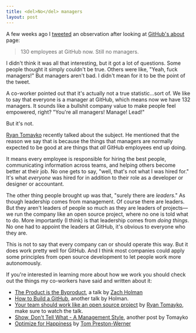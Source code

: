 ```yaml
---
title: <del>No</del> managers
layout: post
---
```


A few weeks ago I
[tweeted](https://twitter.com/bleikamp/status/261160546836045824) an observation
after looking at [GitHub's about](http://github.com/about/team) page:

> 130 employees at GitHub now. Still no managers.

I didn't think it was all that interesting, but it got a lot of questions. Some people thought it simply couldn't be true. Others were like, "Yeah, fuck managers!" But managers aren't bad. I didn't mean for it to be the point of the tweet.

A co-worker pointed out that it's actually not a true statistic…sort of. We like to say that everyone is a manager at GitHub, which means now we have 132 managers. It sounds like a bullshit company value to make people feel empowered, right? "You're all managers! Manage! Lead!"

But it's not.

[Ryan Tomayko](http://tomayko.com) recently talked about the subject. He mentioned that the reason we say that is because the things that managers are normally expected to be good at are things that *all* GitHub employees end up doing.

It means every employee is responsible for hiring the best people, communicating information across teams, and helping others become better at their job. No one gets to say, "well, that's not what I was hired for." It's what *everyone* was hired for in addition to their role as a developer or designer or accountant.

The other thing people brought up was that, "surely there are *leaders*." As though leadership comes from management. Of course there are leaders. But they aren't leaders of people so much as they are leaders of projects—we run the company like an open source project, where no one is told what to do. More importantly (I think) is that leadership comes from *doing things*. No one had to appoint the leaders at GitHub, it's obvious to everyone who they are.

This is not to say that every company can or should operate this way. But it does work pretty well for GitHub. And I think most companies could apply some principles from open source development to let people work more autonomously.

If you're interested in learning more about how we work you should check out the things my co-workers have said and written about it:

* [The Product is the Byproduct](http://zachholman.com/talk/product-is-the-byproduct), a talk by [Zach Holman](http://zachholman.com)
* [How to Build a GitHub](http://zachholman.com/talk/how-to-build-a-github), another talk by Holman.
* [Your team should work like an open source project](http://tomayko.com/writings/adopt-an-open-source-process-constraints) by [Ryan Tomayko](http://tomayko.com), make sure to watch the talk.
* [Show, Don't Tell What - A Management Style](http://tomayko.com/writings/management-style), another post by Tomayko
* [Optimize for Happiness](https://speakerdeck.com/mojombo/optimizing-for-happiness) by [Tom Preston-Werner](http://tom.preston-werner.com)